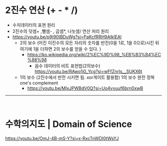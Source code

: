 # 2진수 연산 (+ - * /)
- 수치데이터의 표현 원리
- 2진수의 덧셈+ ,뺄셈- , 곱셈*, 나눗셈/ 연산 처리 원리
- https://youtu.be/p9j90IBDuWg?si=PaKcfRRH9AlklEAl
  - 2의 보수 (어진 이진수의 모든 자리의 숫자를 반전(0을 1로, 1을 0으로)시킨 뒤 여기에 1을 더하면 2의 보수를 얻을 수 있다. )
    - https://ko.wikipedia.org/wiki/2%EC%9D%98_%EB%B3%B4%EC%88%98
      - 음수 데이터의 비트 표현법(2의보수) https://youtu.be/RAwo1i0_Ycg?si=wFfZnrIs__SUKX6t
  - 1의 보수 (2진수에서 반전 시키면 됨. xor게이트 활용함) 1의 보수 완전 정복 one's complement
    - https://youtu.be/MlxJPWBdV0Q?si=Uo4vvuuf6brn0xwB
 
<hr>

<br>

# 수학의지도 | Domain of Science

https://youtu.be/OmJ-4B-mS-Y?si=x-RxcTnWDl0tWsYJ
